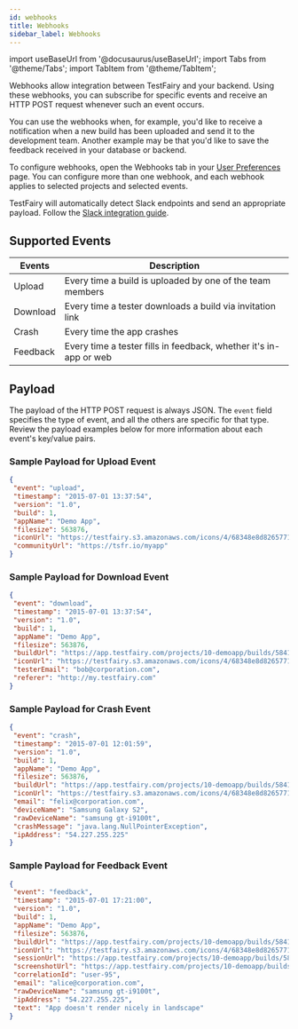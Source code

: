 ```yaml
---
id: webhooks
title: Webhooks
sidebar_label: Webhooks
---
```


import useBaseUrl from '@docusaurus/useBaseUrl';
import Tabs from '@theme/Tabs';
import TabItem from '@theme/TabItem';

Webhooks allow integration between TestFairy and your backend. Using these webhooks, you can subscribe for specific events and receive an HTTP POST request whenever such an event occurs.

You can use the webhooks when, for example, you'd like to receive a notification when a new build has been uploaded and send it to the development team. Another example may be that you'd like to save the feedback received in your database or backend.

To configure webhooks, open the Webhooks tab in your [User Preferences](https://app.testfairy.com/settings/) page. You can configure more than one webhook, and each webhook applies to selected projects and selected events.

TestFairy will automatically detect Slack endpoints and send an appropriate payload. Follow the [Slack integration guide](/Integrations/Slack.html).

## Supported Events

| Events   | Description                                                       |
| -------- | ----------------------------------------------------------------- |
| Upload   | Every time a build is uploaded by one of the team members         |
| Download | Every time a tester downloads a build via invitation link         |
| Crash    | Every time the app crashes                                        |
| Feedback | Every time a tester fills in feedback, whether it's in-app or web |

## Payload

The payload of the HTTP POST request is always JSON. The `event` field specifies the type of event, and all the others are specific for that type. Review the payload examples below for more information about each event's key/value pairs.

### Sample Payload for Upload Event

```json title='Sample Payload for Upload Event'
{
 "event": "upload",
 "timestamp": "2015-07-01 13:37:54",
 "version": "1.0",
 "build": 1,
 "appName": "Demo App",
 "filesize": 563876,
 "iconUrl": "https://testfairy.s3.amazonaws.com/icons/4/68348e8d8265771d64636e2d57bb9a672f812e1a.png",
 "communityUrl": "https://tsfr.io/myapp"
}
```

### Sample Payload for Download Event

```json title='Sample Payload for Download Event'
{
 "event": "download",
 "timestamp": "2015-07-01 13:37:54",
 "version": "1.0",
 "build": 1,
 "appName": "Demo App",
 "filesize": 563876,
 "buildUrl": "https://app.testfairy.com/projects/10-demoapp/builds/584120",
 "iconUrl": "https://testfairy.s3.amazonaws.com/icons/4/68348e8d8265771d64636e2d57bb9a672f812e1a.png",
 "testerEmail": "bob@corporation.com",
 "referer": "http://my.testfairy.com"
}
```

### Sample Payload for Crash Event

```json title='Sample Payload for Crash Event'
{
 "event": "crash",
 "timestamp": "2015-07-01 12:01:59",
 "version": "1.0",
 "build": 1,
 "appName": "Demo App",
 "filesize": 563876,
 "buildUrl": "https://app.testfairy.com/projects/10-demoapp/builds/584120",
 "iconUrl": "https://testfairy.s3.amazonaws.com/icons/4/68348e8d8265771d64636e2d57bb9a672f812e1a.png",
 "email": "felix@corporation.com",
 "deviceName": "Samsung Galaxy S2",
 "rawDeviceName": "samsung gt-i9100t",
 "crashMessage": "java.lang.NullPointerException",
 "ipAddress": "54.227.255.225"
}
```

### Sample Payload for Feedback Event

```json title='Sample Payload for Feedback Event'
{
 "event": "feedback",
 "timestamp": "2015-07-01 17:21:00",
 "version": "1.0",
 "build": 1,
 "appName": "Demo App",
 "filesize": 563876,
 "buildUrl": "https://app.testfairy.com/projects/10-demoapp/builds/584120",
 "iconUrl": "https://testfairy.s3.amazonaws.com/icons/4/68348e8d8265771d64636e2d57bb9a672f812e1a.png",
 "sessionUrl": "https://app.testfairy.com/projects/10-demoapp/builds/584120/sessions/1",
 "screenshotUrl": "https://app.testfairy.com/projects/10-demoapp/builds/584120/sessions/1/screenshots/d64636e2d57672f812e1a348e8.jpg",
 "correlationId": "user-95",
 "email": "alice@corporation.com",
 "rawDeviceName": "samsung gt-i9100t",
 "ipAddress": "54.227.255.225",
 "text": "App doesn't render nicely in landscape"
}
```
